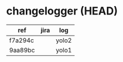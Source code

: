 # changelogger (HEAD)
| ref | jira | log |
| --- | ---- | --- |
| f7a294c |  | yolo2 |
| 9aa89bc |  | yolo1 |
